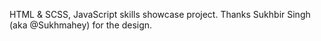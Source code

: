 HTML & SCSS, JavaScript skills showcase project. Thanks Sukhbir Singh (aka @Sukhmahey) for the design.
